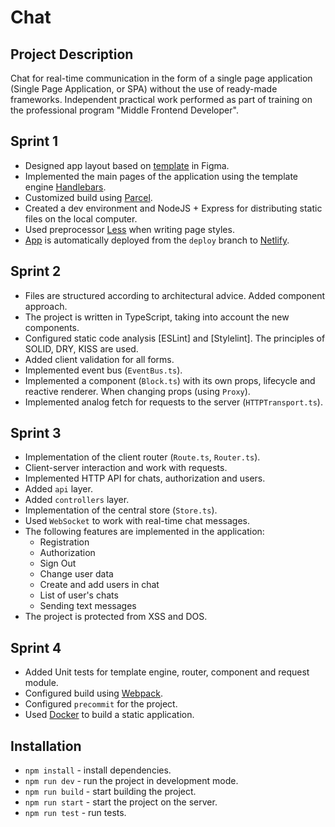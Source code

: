 # Chat


## Project Description

Chat for real-time communication in the form of a single page application (Single Page Application, or SPA) without the use of ready-made frameworks.
Independent practical work performed as part of training on the professional program "Middle Frontend Developer".


## Sprint 1

* Designed app layout based on [template](https://www.figma.com/file/24EUnEHGEDNLdOcxg7ULwV/Chat?node-id=0%3A1) in Figma.
* Implemented the main pages of the application using the template engine [Handlebars](https://handlebarsjs.com/).
* Customized build using [Parcel](https://parceljs.org/).
* Created a dev environment and NodeJS + Express for distributing static files on the local computer.
* Used preprocessor [Less](https://lesscss.org/) when writing page styles.
* [App](https://peppy-frangollo-74608c.netlify.app) is automatically deployed from the `deploy` branch to [Netlify](https://www.netlify.com/).


## Sprint 2

* Files are structured according to architectural advice. Added component approach.
* The project is written in TypeScript, taking into account the new components.
* Configured static code analysis [ESLint] and [Stylelint]. The principles of SOLID, DRY, KISS are used.
* Added client validation for all forms.
* Implemented event bus (`EventBus.ts`).
* Implemented a component (`Block.ts`) with its own props, lifecycle and reactive renderer. When changing props (using `Proxy`).
* Implemented analog fetch for requests to the server (`HTTPTransport.ts`).


## Sprint 3

* Implementation of the client router (`Route.ts`, `Router.ts`).
* Client-server interaction and work with requests.
* Implemented HTTP API for chats, authorization and users.
* Added `api` layer.
* Added `controllers` layer.
* Implementation of the central store (`Store.ts`).
* Used `WebSocket` to work with real-time chat messages.
* The following features are implemented in the application:
   * Registration
   * Authorization
   * Sign Out
   * Change user data
   * Create and add users in chat
   * List of user's chats
   * Sending text messages
* The project is protected from XSS and DOS.


## Sprint 4

* Added Unit tests for template engine, router, component and request module.
* Configured build using [Webpack](https://webpack.js.org).
* Configured `precommit` for the project.
* Used [Docker](https://www.docker.com) to build a static application.


## Installation

- `npm install` - install dependencies.
- `npm run dev` - run the project in development mode.
- `npm run build` - start building the project.
- `npm run start` - start the project on the server.
- `npm run test` - run tests.
